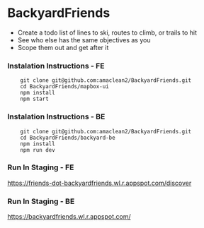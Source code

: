 # BackyardFriends

- Create a todo list of lines to ski, routes to climb, or trails to hit
- See who else has the same objectives as you
- Scope them out and get after it

### Instalation Instructions - FE

```console
    git clone git@github.com:amaclean2/BackyardFriends.git
    cd BackyardFriends/mapbox-ui
    npm install
    npm start
```

### Instalation Instructions - BE

```console
    git clone git@github.com:amaclean2/BackyardFriends.git
    cd BackyardFriends/backyard-be
    npm install
    npm run dev
```

### Run In Staging - FE 
https://friends-dot-backyardfriends.wl.r.appspot.com/discover

### Run In Staging - BE
https://backyardfriends.wl.r.appspot.com/

